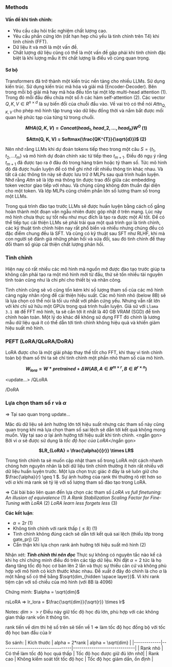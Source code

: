 ### Methods

#### Vấn đề khi tinh chỉnh:

- Yêu cầu câu hỏi trắc nghiệm chất lượng cao.
- Yêu cầu phần cứng lớn (rất hạn hẹp chủ yếu là tinh chỉnh trên T4) khi tinh chỉnh (FFT).
- Dữ liệu ít và mới là một vấn đề.
- Chất lượng dữ liệu cũng có thể là một vấn đề gặp phải khi tinh chỉnh đặc biệt là khi lượng mẫu ít thì chất lượng là điều vô cùng quan trọng.

#### Sơ bộ

Transformers đã trở thành một kiến trúc nền tảng cho nhiều LLMs. Sử dụng kiến trúc. Sử dụng kiến trúc mã hóa và giải mã (Encoder-Decoder). Bên trong mỗi bộ giải mã hay mã hóa đều tồn tại một lớp multi-head attention (1). Trong đó mỗi đầu đều chứa một số $h$ các hàm self-attention (2). Các vector $Q, K, V \in R^{n \times d}$ là sự biến đổi của chuỗi đầu vào. Về vai trò có thể nói $Attn_{Q, K,V}$ cho phép mô hình tập trung vào dữ liệu đồng thời và nắm bắt được mối quan hệ phức tạp của từng từ trong chuỗi.
**<p style="text-align:center;">$MHA(Q, K, V) = Concat(head_{1}, head\_{2},...,{head_h})W^{O}$ (1)</p>**

**<p style="text-align:center;">$Attn(Q, K, V) = Softmax(\frac{QK^{T}}{\sqrt{d}})$ (2)</p>**

Nên nhớ rằng LLMs khi dự đoán tokens tiếp theo trong một câu $S = \{t_1,t_2, ... t_m\}$ và mô hình dự đoán chính xác từ tiếp theo $t_{m+1}$. Điều đó ngụ ý rằng $t_{m+1}$ đã được tạo ra ở đâu đó trong hàng trăm hoặc tỷ tham số. Tức mô hình đó đã được huấn luyện để có thể ghi nhớ rất nhiều thông tin khác nhau. Và tất cả các thông tin này sẽ được lưu trữ ở MLPs sau quá trình huấn luyện. Nhớ rằng $Attn$ sẽ là lớp mà thông tin được trao đổi giữa các embedding token vector giao tiếp với nhau. Và chúng cũng không đơn thuần đại diện cho một token. Và lớp MLPs cũng chiếm phần lớn số lương tham số trong một LLMs.

Trong quá trình đào tạo trước LLMs sẽ được huấn luyện bằng cách cố gắng hoàn thành một đoạn văn ngẫu nhiên được góp nhặt ở trên mạng. Lúc này mô hình chưa thực sự tốt nếu như mục đích là tạo ra được một AI tốt. Để có thể tiếp tục cải thiện LLMs sẽ phải trải qua một quá trình gọi là tinh chỉnh, các kỹ thuật tinh chỉnh hiện nay rất phổ biến và nhiều nhưng chúng đều có đặc điểm chung đều là SFT. Và cũng có kỹ thuật sau SFT như RLHF, khi mà con người sẽ đánh giá những phản hồi và sửa đổi, sau đó tinh chỉnh để thay đổi tham số giúp cải thiện chất lượng phản hồi.

### Tinh chỉnh

Hiện nay có rất nhiều các mô hình mã nguồn mở được đào tạo trước giúp ta không cần phải tạo ra một mô hình mới từ đầu, thứ sẽ tốn nhiều tài nguyên tính toán cũng như là chi phí cho thiết bị và nhân công.

Tinh chỉnh cũng sẽ vô cũng tốn kém khi số lượng tham số của các mô hình càng ngày nhân rộng để cải thiện hiệu suất. Các mô hình nhỏ (below 8B) sẽ là lựa chọn có thể nói là tối ưu nhất với phần cứng yếu. Nhưng vẫn rất lớn với khi chỉ sử hữu một GPUs trong quá trình huấn luyện. Giả sử với `Llama 3.1 8B` để FFT mô hình, ta sẽ cần tới ít nhất là 40 GB VRAM (SGD) để tinh chỉnh hoàn toàn. Một lý do khác để không sử dụng FFT đó chính là lương mẫu dữ liệu quá ít có thể dẫn tới tinh chỉnh không hiệu quả và khiến giảm hiệu suất mô hình.

### PEFT (LoRA/QLoRA/DoRA)

LoRA được cho là một giải pháp thay thế tốt cho FFT, khi thay vì tinh chỉnh toàn bộ tham số thì ta sẽ chỉ tinh chỉnh một phần nhỏ tham số của mô hình.
**<p style="text-align:center;">$W_{lora} = W*{pretrained} + \Delta W (AB, A \in R^{m \times r}, B \in R^{r \times n} )$</p>**

<update...>
/QLoRA

/DoRA

### Lựa chọn tham số r và $\alpha$

=> Tại sao quan trọng
update...

Măc dù dữ liệu sẽ ảnh hướng lớn tới hiệu suất nhưng các tham số này cũng quan trọng khi mà lựa chọn tham số sai lệch sẽ dẫn tới kết quả không mong muốn.
Vậy tại sao $\alpha$ lại ảnh hưởng tới hiệu suất khi tinh chỉnh. <ngắn gọn> Bởi vì $\alpha$ sẽ được sử dụng là _tốc độ học của LoRA_</ngắn gọn>
**<p style="text-align:center;">$LR_{LoRA} = \frac{\alpha}{{r}} \times LR$</p>**

Trong tinh chỉnh ta sẽ muốn cập nhật tham số trong LoRA một cách nhanh chóng hơn nguyên nhân là bởi dữ liệu tinh chỉnh thường ít hơn rất nhiều với dữ liệu huấn luyện trước. Một lựa chọn trực giác ở đây là sẽ luôn giữ cho $\frac{\alpha}{r} \geq 1 $. Sự ảnh hưởng của rank thì thường rõ rệt hơn so với $\alpha$ khi mà rank sẽ tỷ lệ với số lượng tham số đào tạo trong LoRA.

=> Cái bài báo liên quan đến lựa chọn các tham số
_LoRA vs full finetuning: An illusion of equivalence_ (1)
_A Rank Stabilization Scaling Factor for Fine-Tuning with LoRA_ (2)
_LoRA learn less forgets less_ (3)

**Các kết luận**:

- $\alpha = 2r$ (1)
- Không tinh chỉnh với rank thấp ($\leq 8$) (1)
- Tinh chỉnh không đúng cách sẽ dẫn tới kết quả sai lệch (thiếu lớp trong gate_prj) (2)
- Cẩn thận khi lựa chọn rank ảnh hưởng tới hiệu suất mô hình (2)

Nhận xét: **_Tinh chỉnh thì nên đọc_**
Thực sự không có nguyên tắc nào kể cả khi họ chỉ chứng minh điều đó trên các tập dữ liệu. Khi đặt $\alpha = 2$ tức là họ đang tăng tốc độ học cơ bản lên 2 lần và thực sự thiếu căn cứ và không phù hợp với mô hình có kích thước khác nhau. Đề xuất ở đây đó chính là cho $\alpha$ là một hằng số có thể bằng $\sqrt{dim_{hidden \space layer}}$. Vì khi rank tiệm cận với số chiều của mô hình (với 8B là 4096)

Chứng minh:
$\alpha = \sqrt{dim}$

rsLoRA => lr_lora = $\frac{\sqrt{dim}}{\sqrt{r}} \times lr$

Notes:
$dim >> r$
Điều này giữ tốc độ học đủ lớn, phù hợp với các không gian thấp rank vốn ít thông tin.

rank tiến về dim thì hệ số trên sẽ tiến về 1 => làm tốc độ học đồng bộ với tốc độ học ban đầu của lr

So sánh:
| Kích thước | alpha = 2\*rank | alpha = \sqrt{dim} |
|-------------|----------------------------------|------------------------------|
| Rank nhỏ | Có thể làm tốc độ học quá thấp | Tốc độ học được giữ đủ lớn nhờ|
| Rank cao | Không kiểm soát tốt tốc độ học | Tốc độ học giảm dần, ổn định |
